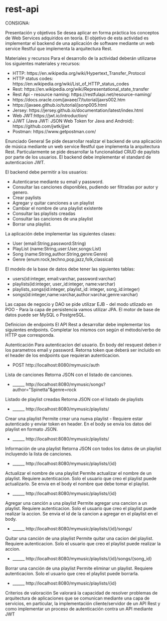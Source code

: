 # rest-api

CONSIGNA:

Presentación y objetivos
Se desea aplicar en forma práctica los conceptos de Web Services adquiridos en teoría.
El objetivo de esta actividad es implementar el backend de una aplicación de software
mediante un web service Restful que implementa la arquitectura Rest.

Materiales y recursos
Para el desarrollo de la actividad deberán utilizarse los siguientes materiales y recursos:
<ul>
        <li>HTTP: https://en.wikipedia.org/wiki/Hypertext_Transfer_Protocol</li>
        <li> HTTP status codes: https://en.wikipedia.org/wiki/List_of_HTTP_status_codes</li>
        <li> Rest: https://en.wikipedia.org/wiki/Representational_state_transfer</li>
        <li> Rest Api - resource naming: https://restfulapi.net/resource-naming/</li>
        <li> https://docs.oracle.com/javaee/7/tutorial/jaxrs002.htm</li>
        <li> https://javaee.github.io/tutorial/jsonp005.html</li>
        <li> Jersey: https://jersey.github.io/documentation/latest/index.html</li>
        <li> Web JWT:https://jwt.io/introduction/</li>
        <li> JJWT (Java JWT: JSON Web Token for Java and Android): https://github.com/jwtk/jjwt</li>
        <li> Postman: https://www.getpostman.com/</li>
</ul>

Enunciado General
Se pide desarrollar realizar el backend de una aplicación de música mediante un web
service Restful que implementa la arquitectura Rest.
Particularmente se pide desarrollar la funcionalidad CRUD de paylists por parte de los
usuarios.
El backend debe implementar el standard de autenticacion JWT.

El backend debe permitir a los usuarios:
<ul>
        <li> Autenticarse mediante su email y password.</li>
        <li> Consultar las canciones disponibles, pudiendo ser filtradas por autor y genero.</li>
        <li> Crear paylists</li>
        <li> Agregar y quitar canciones a un playlist</li>
        <li> Cambiar el nombre de una playlist existente</li>
        <li> Consultar las playlists creadas</li>
        <li> Consultar las canciones de una playlist</li>
        <li> Borrar una playlist.</li>
</ul>

La aplicación debe implementar las siguientes clases:
<ul>
        <li> User (email:String,password:String)</li>
        <li> PlayList (name:String,user:User,songs:List<Song>)</li>
        <li> Song (name:String,author:String,genre:Genre)</li>
        <li> Genre (enum:rock,techno,pop,jazz,folk,classical)</li>
</ul>

El modelo de la base de datos debe tener las siguientes tablas:
<ul>
        <li> users(id:integer, email:varchar, password:varchar) </li> 
        <li> playlists(id:integer, user_id:integer, name:varchar) </li>
        <li> playlists_songs(id:integer, playlist_id: integer, song_id:integer)</li>
        <li> songs(id:integer,name:varchar,author:varchar,genre:varchar)</li>
</ul>
Las capas de negocio y DAO se pide utilizar EJB - del modo utlizado en POO -
Para la capa de persistencia vamos utilizar JPA.
El motor de base de datos puede ser MySQL o PostgreSQL.

Definicion de endpoints
El API Rest a desarrollar debe implementar los siguientes endpoints.
Completar los mismos con según el método/verbo de HTTP que corresponda.

Autenticación
Para autenticacion del usuario. En body del resquest deben ir los parametros email y
password. Retorna token que deberá ser incluido en el header de los endpoints que
requieran autenticacion.
<ul>
  <li>POST http://localhost:8080/mymusic/auth</li>
</ul>
Lista de canciones
Retorna JSON con el listado de canciones.
<ul>
  <li>______ http://localhost:8080/mymusic/songs?author="Spinetta"&genre=rock</li>
</ul>
Listado de playlist creadas
Retorna JSON con el listado de playlists
<ul>
  <li>______ http://localhost:8080/mymusic/playlists/</li>
</ul>
Crear una playlist
Permite crear una nueva playlist - Requiere estar autenticado y enviar token en header.
En el body se envia los datos del playlist en formato JSON.
<ul>
  <li>______ http://localhost:8080/mymusic/playlists/</li>
</ul>
Información de una playlist
Retorna JSON con todos los datos de un playlist incluyendo la lista de canciones.
<ul>
  <li>______ http://localhost:8080/mymusic/playlists/{id}</li>
</ul>
Actualizar el nombre de una playlist
Permite actualizar el nombre de un playlist. Requiere autenticacion.
Solo el usuario que creo el playlist puede actualizarlo. Se envia en el body el nombre
que debe tomar el playlist.
<ul>
 <li> ______ http://localhost:8080/mymusic/playlists/{id}</li>
</ul>
Agregar una canción a una playlist
Permite agregar una cancion a un playlist. Requiere autenticacion.
Solo el usuario que creo el playlist puede realizar la accion. Se envia el id de la cancion
a agregar en el playlist en el body.
<ul>
 <li> ______ http://localhost:8080/mymusic/playlists/{id}/songs/</li>
</ul>
Quitar una canción de una playlist
Permite quitar una cacion del playlist. Requiere autenticacion. Solo el usuario que creo
el playlist puede realizar la accion.
<ul>
 <li> ______ http://localhost:8080/mymusic/playlists/{id}/songs/{song_id}</li>
</ul>
Borrar una canción de una playlist
Permite eliminar un playlist. Requiere autenticacion. Solo el usuario que creo el playlist
puede borrarla.
<ul>
 <li> ______ http://localhost:8080/mymusic/playlists/{id}</li>
</ul>
Criterios de valoración
Se valorará la capacidad de resolver problemas de arquitectura de aplicaciones que se
comunican mediante una capa de servicios, en particular, la implementación
cliente/servidor de un API Rest y como implementar un proceso de autenticación contra
un API mediante JWT

